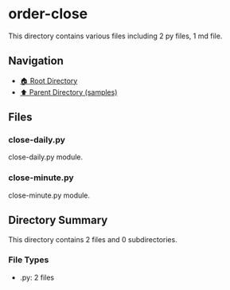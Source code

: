 # order-close

This directory contains various files including 2 py files, 1 md file.

## Navigation

* [🏠 Root Directory](/samples/order-close/../samples/order-close/..README.md)
* [⬆️ Parent Directory (samples)](../README.md)

## Files

### close-daily.py

close-daily.py module.

### close-minute.py

close-minute.py module.

## Directory Summary

This directory contains 2 files and 0 subdirectories.

### File Types

* .py: 2 files
